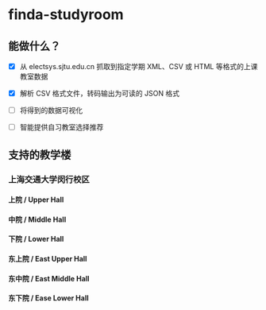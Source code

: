 # finda-studyroom

## 能做什么？

- [x] 从 electsys.sjtu.edu.cn 抓取到指定学期 XML、CSV 或 HTML 等格式的上课教室数据

- [x] 解析 CSV 格式文件，转码输出为可读的 JSON 格式

- [ ] 将得到的数据可视化

- [ ] 智能提供自习教室选择推荐

## 支持的教学楼

### 上海交通大学闵行校区
#### 上院 / Upper Hall
#### 中院 / Middle Hall
#### 下院 / Lower Hall
#### 东上院 / East Upper Hall
#### 东中院 / East Middle Hall
#### 东下院 / Ease Lower Hall
